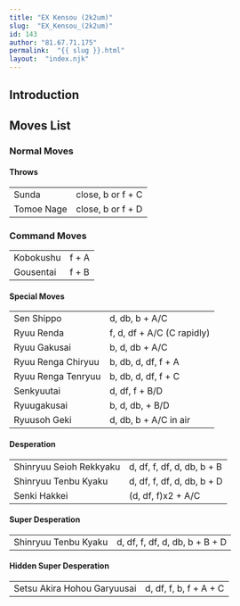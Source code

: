 ```yaml
---
title: "EX Kensou (2k2um)"
slug:  "EX_Kensou_(2k2um)"
id: 143
author: "81.67.71.175"
permalink:  "{{ slug }}.html"
layout:  "index.njk"
---
```


## Introduction

## Moves List

### Normal Moves

#### Throws

|            |                   |
|------------|-------------------|
| Sunda      | close, b or f + C |
| Tomoe Nage | close, b or f + D |

### Command Moves

|           |       |
|-----------|-------|
| Kobokushu | f + A |
| Gousentai | f + B |

#### Special Moves

|                    |                            |
|--------------------|----------------------------|
| Sen Shippo         | d, db, b + A/C             |
| Ryuu Renda         | f, d, df + A/C (C rapidly) |
| Ryuu Gakusai       | b, d, db + A/C             |
| Ryuu Renga Chiryuu | b, db, d, df, f + A        |
| Ryuu Renga Tenryuu | b, db, d, df, f + C        |
| Senkyuutai         | d, df, f + B/D             |
| Ryuugakusai        | b, d, db, + B/D            |
| Ryuusoh Geki       | d, db, b + A/C in air      |

#### Desperation

|                         |                            |
|-------------------------|----------------------------|
| Shinryuu Seioh Rekkyaku | d, df, f, df, d, db, b + B |
| Shinryuu Tenbu Kyaku    | d, df, f, df, d, db, b + D |
| Senki Hakkei            | (d, df, f)x2 + A/C         |

#### Super Desperation

|                      |                                |
|----------------------|--------------------------------|
| Shinryuu Tenbu Kyaku | d, df, f, df, d, db, b + B + D |

#### Hidden Super Desperation

|                             |                        |
|-----------------------------|------------------------|
| Setsu Akira Hohou Garyuusai | d, df, f, b, f + A + C |
